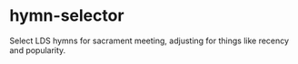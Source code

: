 # hymn-selector
Select LDS hymns for sacrament meeting, adjusting for things like recency and popularity.
